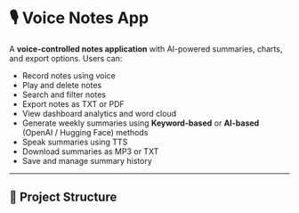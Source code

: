 # 🎙️ Voice Notes App

A **voice-controlled notes application** with AI-powered summaries, charts, and export options. Users can:

- Record notes using voice  
- Play and delete notes  
- Search and filter notes  
- Export notes as TXT or PDF  
- View dashboard analytics and word cloud  
- Generate weekly summaries using **Keyword-based** or **AI-based** (OpenAI / Hugging Face) methods  
- Speak summaries using TTS  
- Download summaries as MP3 or TXT  
- Save and manage summary history  

---

## **📁 Project Structure**


